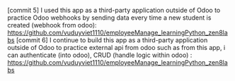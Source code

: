 [commit 5] I used this app as a third-party application outside of Odoo to practice Odoo webhooks
by sending data every time a new student is created (webhook from odoo): https://github.com/vuduyviet1110/employeeManage_learningPython_zen8labs
[commit 6] I continue to build this app as a third-party application outside of Odoo to practice external api
from odoo such as from this app, i can authenticate (into odoo), CRUD (handle logic within odoo) : https://github.com/vuduyviet1110/employeeManage_learningPython_zen8labs
